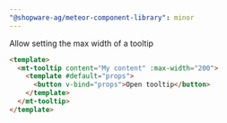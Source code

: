 ```yaml
---
"@shopware-ag/meteor-component-library": minor
---
```


Allow setting the max width of a tooltip

```html
<template>
  <mt-tooltip content="My content" :max-width="200">
    <template #default="props">
      <button v-bind="props">Open tooltip</button>
    </template>
  </mt-tooltip>
</template>
```
